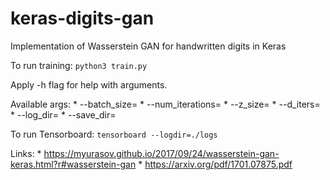 # keras-digits-gan
Implementation of Wasserstein GAN for handwritten digits in Keras

To run training: ``` python3 train.py ``` 

Apply -h flag for help with arguments. 

Available args:
    * --batch_size=
    * --num_iterations=
    * --z_size=
    * --d_iters=
    * --log_dir=
    * --save_dir=

To run Tensorboard: ``` tensorboard --logdir=./logs ```

Links:
    * https://myurasov.github.io/2017/09/24/wasserstein-gan-keras.html?r#wasserstein-gan
    * https://arxiv.org/pdf/1701.07875.pdf

